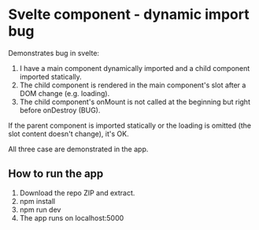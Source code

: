 # Svelte component - dynamic import bug
Demonstrates bug in svelte:
1. I have a main component dynamically imported and a child component imported statically.
2. The child component is rendered in the main component's slot after a DOM change (e.g. loading).
3. The child component's onMount is not called at the beginning but right before onDestroy (BUG).

If the parent component is imported statically or the loading is omitted (the slot content doesn't change), it's OK.

All three case are demonstrated in the app.

## How to run the app
1. Download the repo ZIP and extract.
2. npm install
3. npm run dev
4. The app runs on localhost:5000
